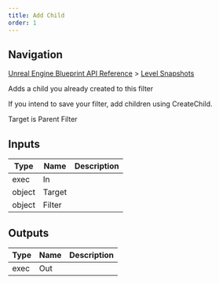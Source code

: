 ```yaml
---
title: Add Child
order: 1
---
```

## Navigation

[Unreal Engine Blueprint API Reference](https://dev.epicgames.com/documentation/en-us/unreal-engine/BlueprintAPI) > [Level Snapshots](https://dev.epicgames.com/documentation/en-us/unreal-engine/BlueprintAPI/LevelSnapshots)

Adds a child you already created to this filter

If you intend to save your filter, add children using CreateChild.

Target is Parent Filter

## Inputs

| Type | Name | Description |
| --- | --- | --- |
| exec | In |  |
| object | Target |  |
| object | Filter |  |

## Outputs

| Type | Name | Description |
| --- | --- | --- |
| exec | Out |  |
